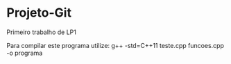 # Projeto-Git
Primeiro trabalho de LP1

Para compilar este programa utilize: g++ -std=C++11 teste.cpp funcoes.cpp -o programa
